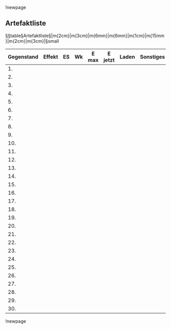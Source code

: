 !newpage

## Artefaktliste

§§table§Artefaktliste§|m{2cm}|m{3cm}|m{6mm}|m{6mm}|m{1cm}|m{15mm}|m{2cm}|m{3cm}|§small

| Gegenstand | Effekt | ES | Wk | E max | E jetzt | Laden | Sonstiges |
|------------|--------|----|----|-------|---------|-------|-----------|
|1.          |        |    |    |       |         |       |           |
|2.          |        |    |    |       |         |       |           |
|3.          |        |    |    |       |         |       |           |
|4.          |        |    |    |       |         |       |           |
|5.          |        |    |    |       |         |       |           |
|6.          |        |    |    |       |         |       |           |
|7.          |        |    |    |       |         |       |           |
|8.          |        |    |    |       |         |       |           |
|9.          |        |    |    |       |         |       |           |
|10.         |        |    |    |       |         |       |           |
|11.         |        |    |    |       |         |       |           |
|12.         |        |    |    |       |         |       |           |
|13.         |        |    |    |       |         |       |           |
|14.         |        |    |    |       |         |       |           |
|15.         |        |    |    |       |         |       |           |
|16.         |        |    |    |       |         |       |           |
|17.         |        |    |    |       |         |       |           |
|18.         |        |    |    |       |         |       |           |
|19.         |        |    |    |       |         |       |           |
|20.         |        |    |    |       |         |       |           |
|21.         |        |    |    |       |         |       |           |
|22.         |        |    |    |       |         |       |           |
|23.         |        |    |    |       |         |       |           |
|24.         |        |    |    |       |         |       |           |
|25.         |        |    |    |       |         |       |           |
|26.         |        |    |    |       |         |       |           |
|27.         |        |    |    |       |         |       |           |
|28.         |        |    |    |       |         |       |           |
|29.         |        |    |    |       |         |       |           |
|30.         |        |    |    |       |         |       |           |

!newpage
